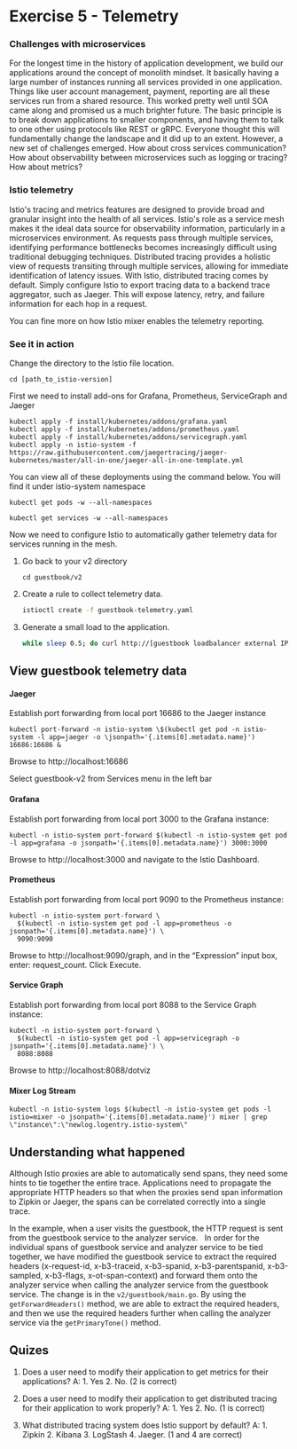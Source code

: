 # Exercise 5 - Telemetry 

### Challenges with microservices

For the longest time in the history of application development, we build our applications around the concept of monolith mindset. It basically having a large number of instances running all services provided in one application. Things like user account management, payment, reporting are all these services run from a shared resource. This worked pretty well until SOA came along and promised us a much brighter future. The basic principle is to break down applications to smaller components, and having them to talk to one other using protocols like REST or gRPC. Everyone thought this will fundamentally change the landscape and it did up to an extent. However, a new set of challenges emerged. How about cross services communication? How about observability between microservices such as logging or tracing? How about metrics?

### Istio telemetry
 
Istio's tracing and metrics features are designed to provide broad and granular insight into the health of all services. Istio's role as a service mesh makes it the ideal data source for observability information, particularly in a microservices environment. As requests pass through multiple services, identifying performance bottlenecks becomes increasingly difficult using traditional debugging techniques. Distributed tracing provides a holistic view of requests transiting through multiple services, allowing for immediate identification of latency issues. With Istio, distributed tracing comes by default. Simply configure Istio to export tracing data to a backend trace aggregator, such as Jaeger. This will expose latency, retry, and failure information for each hop in a request.

You can fine more on how Istio mixer enables the telemetry reporting.

### See it in action

Change the directory to the Istio file location.

````
cd [path_to_istio-version]
````

First we need to install add-ons for Grafana, Prometheus, ServiceGraph and Jaeger

```
kubectl apply -f install/kubernetes/addons/grafana.yaml
kubectl apply -f install/kubernetes/addons/prometheus.yaml
kubectl apply -f install/kubernetes/addons/servicegraph.yaml
kubectl apply -n istio-system -f https://raw.githubusercontent.com/jaegertracing/jaeger-kubernetes/master/all-in-one/jaeger-all-in-one-template.yml
```

You can view all of these deployments using the command below. You will find it under istio-system namespace

```
kubectl get pods -w --all-namespaces

kubectl get services -w --all-namespaces
```

Now we need to configure Istio to automatically gather telemetry data for services running in the mesh.

1. Go back to your v2 directory

    ````
    cd guestbook/v2
    ````

2. Create a rule to collect telemetry data.

    ```sh
    istioctl create -f guestbook-telemetry.yaml
    ```
3. Generate a small load to the application.

    ```sh
    while sleep 0.5; do curl http://[guestbook loadbalancer external IP]/; done
    ```

## View guestbook telemetry data

#### Jaeger

Establish port forwarding from local port 16686 to the Jaeger instance

````
kubectl port-forward -n istio-system \$(kubectl get pod -n istio-system -l app=jaeger -o \jsonpath='{.items[0].metadata.name}') 16686:16686 &
````

Browse to http://localhost:16686

Select guestbook-v2 from Services menu in the left bar

#### Grafana

Establish port forwarding from local port 3000 to the Grafana instance:

````
kubectl -n istio-system port-forward $(kubectl -n istio-system get pod -l app=grafana -o jsonpath='{.items[0].metadata.name}') 3000:3000
````

Browse to http://localhost:3000 and navigate to the Istio Dashboard.



#### Prometheus

Establish port forwarding from local port 9090 to the Prometheus instance:

````
kubectl -n istio-system port-forward \
  $(kubectl -n istio-system get pod -l app=prometheus -o jsonpath='{.items[0].metadata.name}') \
  9090:9090
````  
Browse to http://localhost:9090/graph, and in the “Expression” input box, enter: request_count. Click Execute.

#### Service Graph

Establish port forwarding from local port 8088 to the Service Graph instance:

````
kubectl -n istio-system port-forward \
  $(kubectl -n istio-system get pod -l app=servicegraph -o jsonpath='{.items[0].metadata.name}') \
  8088:8088
````  

Browse to http://localhost:8088/dotviz

#### Mixer Log Stream

````
kubectl -n istio-system logs $(kubectl -n istio-system get pods -l istio=mixer -o jsonpath='{.items[0].metadata.name}') mixer | grep \"instance\":\"newlog.logentry.istio-system\"
````


## Understanding what happened

Although Istio proxies are able to automatically send spans, they need some hints to tie together the entire trace. Applications need to propagate the appropriate HTTP headers so that when the proxies send span information to Zipkin or Jaeger, the spans can be correlated correctly into a single trace.

In the example, when a user visits the guestbook, the HTTP request is sent from the guestbook service to the analyzer service.   In order for the individual spans of guestbook service and analyzer service to be tied together, we have modified the guestbook service to extract the required headers (x-request-id, x-b3-traceid, x-b3-spanid, x-b3-parentspanid, x-b3-sampled, x-b3-flags, x-ot-span-context) and forward them onto the analyzer service when calling the analyzer service from the guestbook service.  The change is in the `v2/guestbook/main.go`.  By using the `getForwardHeaders()` method, we are able to extract the required headers, and then we use the required headers further when calling the analyzer service via the `getPrimaryTone()` method.


## Quizes

1. Does a user need to modify their application to get metrics for their applications?   A: 1. Yes 2. No.  (2 is correct)

2. Does a user need to modify their application to get distributed tracing for their application to work properly? A: 1. Yes 2. No.  (1 is correct)

3. What distributed tracing system does Istio support by default?  A: 1. Zipkin 2. Kibana 3. LogStash 4. Jaeger. (1 and 4 are correct)

